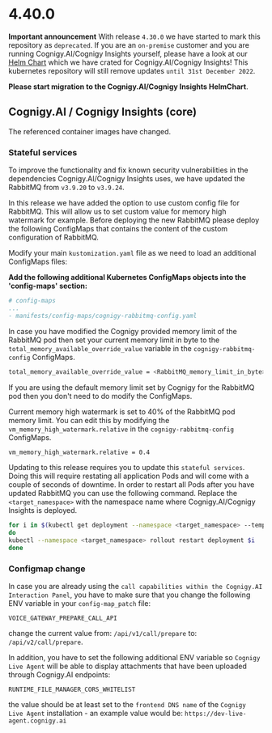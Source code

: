 # 4.40.0

**Important announcement**
With release `4.30.0` we have started to mark this repository as `deprecated`. If you are an `on-premise` customer and you are running Cognigy.AI/Cognigy Insights yourself, please have a look at our [Helm Chart](https://github.com/cognigy/cognigy-ai-helm-chart) which we have crated for Cognigy.AI/Cognigy Insights! This kubernetes repository will still remove updates `until 31st December 2022`.

**Please start migration to the Cognigy.AI/Cognigy Insights HelmChart**.

## Cognigy.AI / Cognigy Insights (core)

The referenced container images have changed.

### Stateful services
To improve the functionality and fix known security vulnerabilities in the dependencies Cognigy.AI/Cognigy Insights uses, we have updated the RabbitMQ from `v3.9.20` to `v3.9.24`.

In this release we have added the option to use custom config file for RabbitMQ. This will allow us to set custom value for memory high watermark for example. Before deploying the new RabbitMQ please deploy the following ConfigMaps that contains the content of the custom configuration of RabbitMQ.

Modify your main `kustomization.yaml` file as we need to load an additional ConfigMaps files:

**Add the following additional Kubernetes ConfigMaps objects into the 'config-maps' section:**

```yaml
# config-maps
...
- manifests/config-maps/cognigy-rabbitmq-config.yaml
```

In case you have modified the Cognigy provided memory limit of the RabbitMQ pod then set your current memory limit in byte to the `total_memory_available_override_value` variable in the `cognigy-rabbitmq-config` ConfigMaps. 
```bash
total_memory_available_override_value = <RabbitMQ_memory_limit_in_byte>
```

If you are using the default memory limit set by Cognigy for the RabbitMQ pod then you don't need to do modify the ConfigMaps.

Current memory high watermark is set to 40% of the RabbitMQ pod memory limit. You can edit this by modifying the `vm_memory_high_watermark.relative` in the `cognigy-rabbitmq-config` ConfigMaps.

```bash
vm_memory_high_watermark.relative = 0.4
```


Updating to this release requires you to update this `stateful services`. Doing this will require restating all application Pods and will come with a couple of seconds of downtime. In order to restart all Pods after you have updated RabbitMQ you can use the following command. Replace the `<target_namespace>` with the namespace name where Cognigy.AI/Cognigy Insights is deployed.

```bash
for i in $(kubectl get deployment --namespace <target_namespace> --template '{{range .items}}{{.metadata.name}}{{"\n"}}{{end}}'|grep service-)
do
kubectl --namespace <target_namespace> rollout restart deployment $i
done
```

### Configmap change
In case you are already using the `call capabilities within the Cognigy.AI Interaction Panel`, you have to make sure that you change the following ENV variable in your `config-map_patch` file:
```
VOICE_GATEWAY_PREPARE_CALL_API
```

change the current value from: `/api/v1/call/prepare` to: `/api/v2/call/prepare`.

In addition, you have to set the following additional ENV variable so `Cognigy Live Agent` will be able to display attachments that have been uploaded through Cognigy.AI endpoints:
```
RUNTIME_FILE_MANAGER_CORS_WHITELIST
```

the value should be at least set to the `frontend DNS name` of the `Cognigy Live Agent` installation - an example value would be: `https://dev-live-agent.cognigy.ai`

